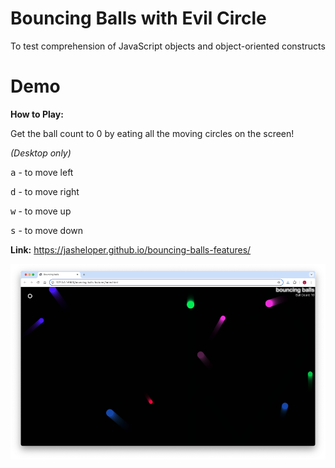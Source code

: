 # Bouncing Balls with Evil Circle
To test comprehension of JavaScript objects and object-oriented constructs

# Demo

**How to Play:**

Get the ball count to 0 by eating all the moving circles on the screen! 

*(Desktop only)*

<kbd>a</kbd> - to move left 

<kbd>d</kbd> - to move right

<kbd>w</kbd> - to move up  

<kbd>s</kbd> - to move down

**Link:** https://jasheloper.github.io/bouncing-balls-features/

![Evil Circle Game](https://github.com/jasheloper/bouncing-balls-features/blob/main/evil-circle-game.png?raw=true)
